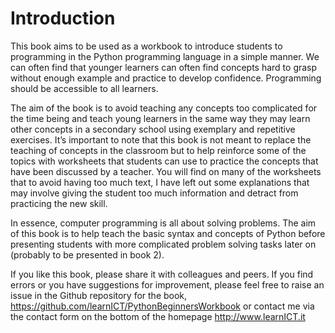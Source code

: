 # Introduction

This book aims to be used as a workbook to introduce students to programming in the Python programming language in a simple manner.
We can often find that younger learners can often find concepts hard to grasp without enough example and practice to develop confidence. Programming should be accessible to all learners.

The aim of the book is to avoid teaching any concepts too complicated for the time being and teach young learners in the same way they may learn other concepts in a secondary school using exemplary and repetitive exercises. 
It’s important to note that this book is not meant to replace the teaching of concepts in the classroom but to help reinforce some of the topics with worksheets that students can use to practice the concepts that have been discussed by a teacher. You will find on many of the worksheets that to avoid having too much text, I have left out some explanations that may involve giving the student too much information and detract from practicing the new skill.

In essence, computer programming is all about solving problems. The aim of this book is to help teach the basic syntax and concepts of Python before presenting students with more complicated problem solving tasks later on (probably to be presented in book 2).

If you like this book, please share it with colleagues and peers. If you find errors or you have suggestions for improvement, please feel free to raise an issue in the Github repository for the book, https://github.com/learnICT/PythonBeginnersWorkbook or contact me via the contact form on the bottom of the homepage http://www.learnICT.it 

